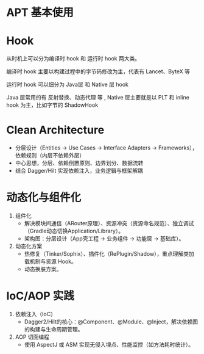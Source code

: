 
# APT 基本使用

# Hook

从时机上可以分为编译时 hook 和 运行时 hook 两大类。

编译时 hook 主要以构建过程中的字节码修改为主，代表有 Lancet、ByteX 等

运行时 hook 可以细分为 Java层 和 Native 层 hook

Java 层常用的有 反射替换、动态代理 等 , Native 层主要就是以 PLT 和 inline hook 为主，比如字节的 ShadowHook

# Clean Architecture

- 分层设计（Entities → Use Cases → Interface Adapters → Frameworks），依赖规则（内层不依赖外层）
- 中心思想，分层、依赖倒置原则、边界划分、数据流转
- 结合 Dagger/Hilt 实现依赖注入，业务逻辑与框架解耦

# 动态化与组件化

1. 组件化
   - 解决模块间通信（ARouter原理）、资源冲突（资源命名规范）、独立调试（Gradle动态切换Application/Library）。
   - 架构图：分层设计（App壳工程 → 业务组件 → 功能层 → 基础库）。
2. 动态化方案
   - 热修复（Tinker/Sophix）、插件化（RePlugin/Shadow），重点理解类加载机制与资源 Hook。
   - 动态换肤方案。

#  IoC/AOP 实践

1. 依赖注入（IoC）
   - Dagger2/Hilt的核心：@Component、@Module、@Inject，解决依赖图的构建与生命周期管理。
2. AOP 切面编程
   - 使用 AspectJ 或 ASM 实现无侵入埋点、性能监控（如方法耗时统计）。
